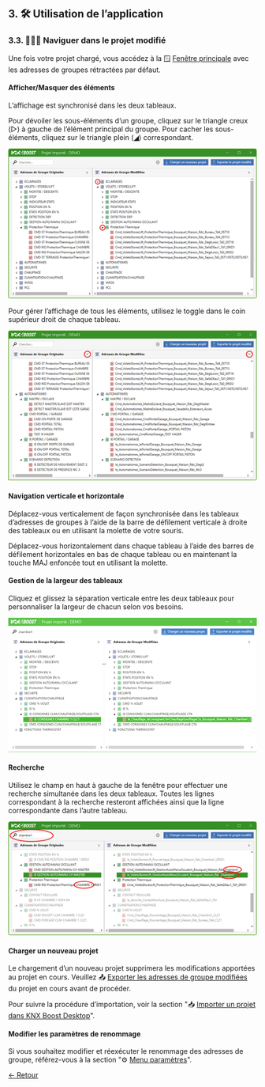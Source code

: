 ﻿## 3. 🛠 Utilisation de l’application
### 3.3. 🚶‍♂️‍➡️ Naviguer dans le projet modifié

Une fois votre projet chargé, vous accédez à la  🪟 [Fenêtre principale](ApplicationOverview/fenetreprincipale.md) avec les adresses de groupes rétractées par défaut.

#### Afficher/Masquer des éléments
L’affichage est synchronisé dans les deux tableaux. 

Pour dévoiler les sous-éléments d’un groupe, cliquez sur le triangle creux (▷) à gauche de l’élément principal du groupe. 
Pour cacher les sous-éléments, cliquez sur le triangle plein (◢) correspondant.

![Affichage](pictures/Affichage.PNG)  

 
Pour gérer l’affichage de tous les éléments, utilisez le toggle dans le coin supérieur droit de chaque tableau. 

![Toggle](pictures/toggle.PNG) 

####  Navigation verticale et horizontale
Déplacez-vous verticalement de façon synchronisée dans les tableaux d’adresses de groupes à l’aide de la barre de défilement verticale à droite des tableaux ou en utilisant la molette de votre souris.

Déplacez-vous horizontalement dans chaque tableau à l’aide des barres de défilement horizontales en bas de chaque tableau ou en maintenant la touche MAJ enfoncée tout en utilisant la molette.

#### Gestion de la largeur des tableaux
Cliquez et glissez la séparation verticale entre les deux tableaux pour personnaliser la largeur de chacun selon vos besoins.

![Largeur](pictures/resize.gif) 

#### Recherche
Utilisez le champ en haut à gauche de la fenêtre pour effectuer une recherche simultanée dans les deux tableaux. Toutes les lignes correspondant à la recherche resteront affichées ainsi que la ligne correspondante dans l’autre tableau.

![Largeur](pictures/search.png) 

#### Charger un nouveau projet
Le chargement d’un nouveau projet supprimera les modifications apportées au projet en cours. Veuillez 📤 [Exporter les adresses de groupe modifiées](UtilisationApplication/exporter-adresses-de-groupe-modifiees.md) du projet en cours avant de procéder.

Pour suivre la procédure d’importation, voir la section "📥 [Importer un projet dans KNX Boost Desktop](UtilisationApplication/importer-un-projet-dans-knx-boost-desktop.md)".

#### Modifier les paramètres de renommage
Si vous souhaitez modifier et réexécuter le renommage des adresses de groupe, référez-vous à la section "⚙️ [Menu paramètres](ApplicationOverview/menuparametres.md)".

[← Retour](../README-EN.md)
